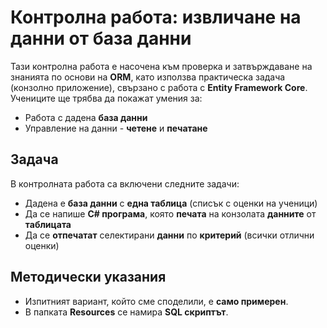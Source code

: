 # Контролна работа: извличане на данни от база данни

Тази контролна работа е насочена към проверка и затвърждаване на знанията по основи на **ORM**, като използва практическа задача (конзолно приложение), свързано с работа с **Entity Framework Core**. Учениците ще трябва да покажат умения за:
 - Работа с дадена **база данни**
 - Управление на данни - **четене** и **печатане**

## Задача
В контролната работа са включени следните задачи:
 - Дадена е **база данни** с **една таблица** (списък с оценки на ученици)
 - Да се напише **C# програма**, която **печата** на конзолата **данните** от **таблицата**
 - Да се **отпечатат** селектирани **данни** по **критерий** (всички отлични оценки)

## Методически указания
 - Изпитният вариант, който сме споделили, е **само примерен**.
 - В папката **Resources** се намира **SQL скриптът**.
